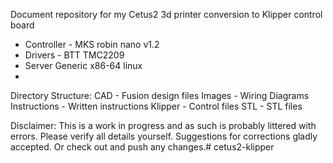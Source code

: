 Document repository for my Cetus2 3d printer conversion to Klipper control board
 - Controller - MKS robin nano v1.2
 - Drivers - BTT TMC2209
 - Server Generic x86-64 linux
 -
Directory Structure:
   CAD             - Fusion design files
   Images         - Wiring Diagrams
   Instructions  - Written instructions
   Klipper          - Control files
   STL                - STL files

Disclaimer:
   This is a work in progress and as such is probably littered with errors. Please verify all details yourself. Suggestions for corrections gladly accepted. 
   Or check out and push any changes.# cetus2-klipper
